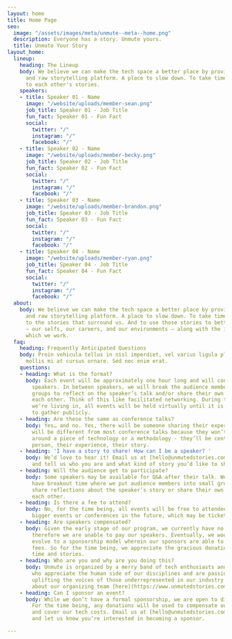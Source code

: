 ```yaml
---
layout: home
title: Home Page
seo:
  image: "/assets/images/meta/unmute--meta--home.png"
  description: Everyone has a story. Unmute yours.
  title: Unmute Your Story
layout_home:
  lineup:
    heading: The Lineup
    body: We believe we can make the tech space a better place by providing and open
      and raw storytelling platform. A place to slow down. To take time to listen
      to each other's stories.
    speakers:
    - title: Speaker 01 - Name
      image: "/website/uploads/member-sean.png"
      job_title: Speaker 01 - Job Title
      fun_fact: Speaker 01 - Fun Fact
      social:
        twitter: "/"
        instagram: "/"
        facebook: "/"
    - title: Speaker 02 - Name
      image: "/website/uploads/member-becky.png"
      job_title: Speaker 02 - Job Title
      fun_fact: Speaker 02 - Fun Fact
      social:
        twitter: "/"
        instagram: "/"
        facebook: "/"
    - title: Speaker 03 - Name
      image: "/website/uploads/member-brandon.png"
      job_title: Speaker 03 - Job Title
      fun_fact: Speaker 03 - Fun Fact
      social:
        twitter: "/"
        instagram: "/"
        facebook: "/"
    - title: Speaker 04 - Name
      image: "/website/uploads/member-ryan.png"
      job_title: Speaker 04 - Job Title
      fun_fact: Speaker 04 - Fun Fact
      social:
        twitter: "/"
        instagram: "/"
        facebook: "/"
  about:
    body: We believe we can make the tech space a better place by providing an open
      and raw storytelling platform. A place to slow down. To take time to listen
      to the stories that surround us. And to use those stories to better ourselves
      — our selfs, our careers, and our environments — along with the industry in
      which we work.
  faq:
    heading: Frequently Anticipated Questions
    body: Proin vehicula tellus in nisl imperdiet, vel varius ligula placerat. Aenean
      mollis mi at cursus ornare. Sed nec enim erat.
    questions:
    - heading: What is the format?
      body: Each event will be approximately one hour long and will consist of 2-3
        speakers. In between speakers, we will break the audience members into small
        groups to reflect on the speaker’s talk and/or share their own stories with
        each other. Think of this like facilitated networking. During this COVID season
        we’re living in, all events will be held virtually until it is otherwise safe
        to gather publicly.
    - heading: Are these the same as conference talks?
      body: Yes… and no. Yes, there will be someone sharing their experience. They
        will be different from most conference talks because they won’t be centered
        around a piece of technology or a methodology - they’ll be centered on that
        person, their experience, their story.
    - heading: 'I have a story to share! How can I be a speaker? '
      body: We’d love to hear it! Email us at [hello@unmutedstories.com](mailto:hello@unmutedstories.com)
        and tell us who you are and what kind of story you’d like to share.
    - heading: Will the audience get to participate?
      body: Some speakers may be available for Q&A after their talk. We also will
        have breakout time where we put audience members into small groups to either
        share reflections about the speaker’s story or share their own stories with
        each other.
    - heading: Is there a fee to attend?
      body: No, for the time being, all events will be free to attendees. We may host
        bigger events or conferences in the future, which may be ticketed.
    - heading: Are speakers compensated?
      body: Given the early stage of our program, we currently have no financial backers
        therefore we are unable to pay our speakers. Eventually, we would like to
        evolve to a sponsorship model wherein our sponsors are able to offset speaker
        fees. So for the time being, we appreciate the gracious donation of our speakers’
        time and stories.
    - heading: Who are you and why are you doing this?
      body: Unmute is organized by a merry band of tech enthusiasts and practitioners
        who appreciate the human side of our disciplines and are passionate about
        uplifting the voices of those underrepresented in our industry. Learn more
        about our organizing team [here](https://www.unmutedstories.com/about).
    - heading: Can I sponsor an event?
      body: While we don’t have a formal sponsorship, we are open to discussing it.
        For the time being, any donations will be used to compensate our speakers
        and cover our tech costs. Email us at [hello@unmutedstories.com](mailto:hello@unmutedstories.com)
        and let us know you’re interested in becoming a sponsor.

---
```

